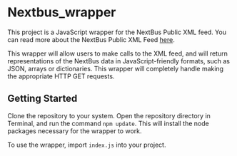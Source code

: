 # Nextbus_wrapper
This project is a JavaScript wrapper for the NextBus Public XML feed. You
can read more about the NextBus Public XML Feed [here](https://www.nextbus.com/xmlFeedDocs/NextBusXMLFeed.pdf).

This wrapper will allow users to make calls to the XML feed, and will return
representations of the NextBus data in JavaScript-friendly formats, such as JSON,
arrays or dictionaries. This wrapper will completely handle making the appropriate
HTTP GET requests.

## Getting Started
Clone the repository to your system. Open the repository directory in Terminal,
and run the command ```npm update```. This will install the node packages 
necessary for the wrapper to work. 

To use the wrapper, import ```index.js``` into your project. 
